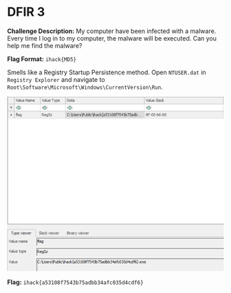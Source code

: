 # DFIR 3

**Challenge Description:** My computer have been infected with a malware. Every time I log in to my computer, the malware will be executed. Can you help me find the malware?

**Flag Format:** `ihack{MD5}`

Smells like a Registry Startup Persistence method. Open `NTUSER.dat` in `Registry Explorer` and navigate to `Root\Software\Microsoft\Windows\CurrentVersion\Run`.

![Screenshot](./Screenshot.png)

**Flag:** `ihack{a53108f7543b75adbb34afc035d4cdf6}`
